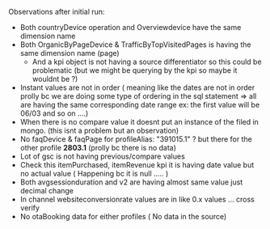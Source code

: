 Observations after initial run:
- Both countryDevice operation and Overviewdevice have the same dimension name 
- Both OrganicByPageDevice & TrafficByTopVisitedPages is having the same dimension name (page)
	- And a kpi object is not having a source differentiator so this could be problematic (but we might be querying by the kpi so maybe it wouldnt be ?)
- Instant values are not in order ( meaning like the dates are not in order prolly bc we are doing some type of ordering in the sql statement => all are having the same corresponding date range ex: the first value will be 06/03 and so on ....) 
- When there is no compare value it doesnt put an instance of the filed in mongo. (this isnt a problem but an observation)
- No faqDevice & faqPage for profileAlias: "391015.1" ? but there for the other profile **2803.1** (prolly bc there is no data)
- Lot of gsc is not having previous/compare values 
- Check this itemPurchased, itemRevenue kpi it is having date value but no actual value ( Happening bc it is null ..... )
- Both avgsessionduration and v2 are having almost same value just decimal change 
- In channel websiteconversionrate values are in like 0.x values ... cross verify 
- No otaBooking data for either profiles ( No data in the source)